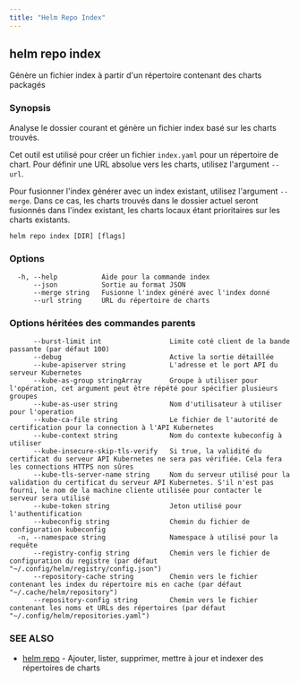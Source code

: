 ```yaml
---
title: "Helm Repo Index"
---
```


## helm repo index

Génère un fichier index à partir d'un répertoire contenant des charts packagés

### Synopsis

Analyse le dossier courant et génère un fichier index basé sur les charts trouvés.

Cet outil est utilisé pour créer un fichier `index.yaml` pour un répertoire de chart. Pour définir une URL absolue vers les charts, utilisez l'argument `--url`.

Pour fusionner l'index générer avec un index existant, utilisez l'argument `--merge`. Dans ce cas, les charts trouvés dans le dossier actuel seront fusionnés dans l'index existant, les charts locaux étant prioritaires sur les charts existants.


```
helm repo index [DIR] [flags]
```

### Options

```
  -h, --help           Aide pour la commande index
      --json           Sortie au format JSON
      --merge string   Fusionne l'index généré avec l'index donné
      --url string     URL du répertoire de charts
```

### Options héritées des commandes parents

```
      --burst-limit int                 Limite coté client de la bande passante (par défaut 100)
      --debug                           Active la sortie détaillée
      --kube-apiserver string           L'adresse et le port API du serveur Kubernetes
      --kube-as-group stringArray       Groupe à utiliser pour l'opération, cet argument peut être répété pour spécifier plusieurs groupes
      --kube-as-user string             Nom d'utilisateur à utiliser pour l'operation
      --kube-ca-file string             Le fichier de l'autorité de certification pour la connection à l'API Kubernetes
      --kube-context string             Nom du contexte kubeconfig à utiliser
      --kube-insecure-skip-tls-verify   Si true, la validité du certificat du serveur API Kubernetes ne sera pas vérifiée. Cela fera les connections HTTPS non sûres
      --kube-tls-server-name string     Nom du serveur utilisé pour la validation du certificat du serveur API Kubernetes. S'il n'est pas fourni, le nom de la machine cliente utilisée pour contacter le serveur sera utilisé
      --kube-token string               Jeton utilisé pour l'authentification
      --kubeconfig string               Chemin du fichier de configuration kubeconfig
  -n, --namespace string                Namespace à utilisé pour la requête
      --registry-config string          Chemin vers le fichier de configuration du registre (par défaut "~/.config/helm/registry/config.json")
      --repository-cache string         Chemin vers le fichier contenant les index du répertoire mis en cache (par défaut "~/.cache/helm/repository")
      --repository-config string        Chemin vers le fichier contenant les noms et URLs des répertoires (par défaut "~/.config/helm/repositories.yaml")
```

### SEE ALSO

* [helm repo](helm_repo.md) - Ajouter, lister, supprimer, mettre à jour et indexer des répertoires de charts

